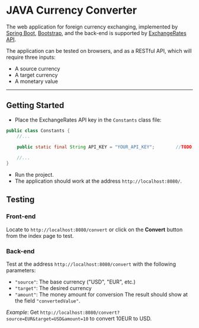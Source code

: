 # JAVA Currency Converter
The web application for foreign currency exchanging, implemented by [Spring Boot](https://spring.io/projects/spring-boot), [Bootstrap](https://getbootstrap.com/), and the back-end is supported by [ExchangeRates API](https://exchangeratesapi.io/).

The application can be tested on browsers, and as a RESTful API, which will require three inputs:
- A source currency
- A target currency
- A monetary value

---

## Getting Started
- Place the ExchangeRates API key in the `Constants` class file:
```java
public class Constants {
    //...

    public static final String API_KEY = "YOUR_API_KEY";        //TODO: Replace with your ExchangeRates API key here
    
    //...
}
```
- Run the project.
- The application should work at the address `http://localhost:8080/`.

## Testing
### Front-end
Locate to `http://localhost:8080/convert` or click on the **Convert** button from the index page to test.

### Back-end
Test at the address `http://localhost:8080/convert` with the following parameters:
- `"source"`: The base currency ("USD", "EUR", etc.)
- `"target"`: The desired currency
- `"amount"`: The money amount for conversion
The result should show at the field `"convertedValue"`.

*Example*: Get `http://localhost:8080/convert?source=EUR&target=USD&amount=10` to convert 10EUR to USD.

